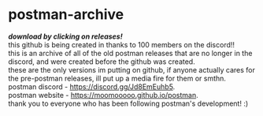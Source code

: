 # postman-archive
***download by clicking on releases!*** <br /> 
this github is being created in thanks to 100 members on the discord!! <br />
this is an archive of all of the old postman releases that are no longer in the discord, and were created before the github was created. <br />
these are the only versions im putting on github, if anyone actually cares for the pre-postman releases, ill put up a media fire for them or smthn. <br /> 
postman discord - https://discord.gg/Jd8EmEuhb5. <br /> 
postman website - https://moomooooo.github.io/postman. <br /> 
thank you to everyone who has been following postman's development! :)
